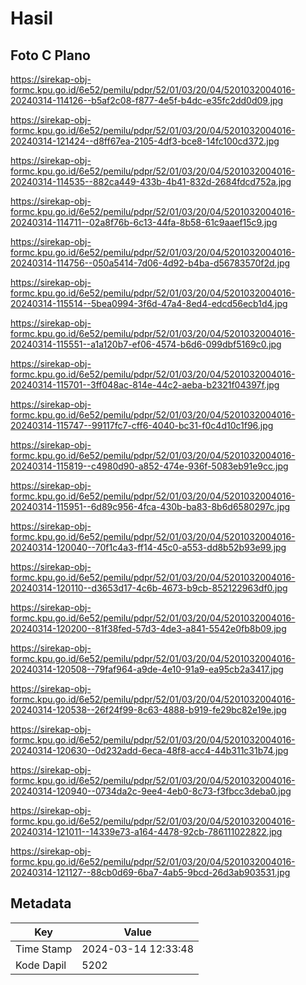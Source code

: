 # Hasil

## Foto C Plano

https://sirekap-obj-formc.kpu.go.id/6e52/pemilu/pdpr/52/01/03/20/04/5201032004016-20240314-114126--b5af2c08-f877-4e5f-b4dc-e35fc2dd0d09.jpg

https://sirekap-obj-formc.kpu.go.id/6e52/pemilu/pdpr/52/01/03/20/04/5201032004016-20240314-121424--d8ff67ea-2105-4df3-bce8-14fc100cd372.jpg

https://sirekap-obj-formc.kpu.go.id/6e52/pemilu/pdpr/52/01/03/20/04/5201032004016-20240314-114535--882ca449-433b-4b41-832d-2684fdcd752a.jpg

https://sirekap-obj-formc.kpu.go.id/6e52/pemilu/pdpr/52/01/03/20/04/5201032004016-20240314-114711--02a8f76b-6c13-44fa-8b58-61c9aaef15c9.jpg

https://sirekap-obj-formc.kpu.go.id/6e52/pemilu/pdpr/52/01/03/20/04/5201032004016-20240314-114756--050a5414-7d06-4d92-b4ba-d56783570f2d.jpg

https://sirekap-obj-formc.kpu.go.id/6e52/pemilu/pdpr/52/01/03/20/04/5201032004016-20240314-115514--5bea0994-3f6d-47a4-8ed4-edcd56ecb1d4.jpg

https://sirekap-obj-formc.kpu.go.id/6e52/pemilu/pdpr/52/01/03/20/04/5201032004016-20240314-115551--a1a120b7-ef06-4574-b6d6-099dbf5169c0.jpg

https://sirekap-obj-formc.kpu.go.id/6e52/pemilu/pdpr/52/01/03/20/04/5201032004016-20240314-115701--3ff048ac-814e-44c2-aeba-b2321f04397f.jpg

https://sirekap-obj-formc.kpu.go.id/6e52/pemilu/pdpr/52/01/03/20/04/5201032004016-20240314-115747--99117fc7-cff6-4040-bc31-f0c4d10c1f96.jpg

https://sirekap-obj-formc.kpu.go.id/6e52/pemilu/pdpr/52/01/03/20/04/5201032004016-20240314-115819--c4980d90-a852-474e-936f-5083eb91e9cc.jpg

https://sirekap-obj-formc.kpu.go.id/6e52/pemilu/pdpr/52/01/03/20/04/5201032004016-20240314-115951--6d89c956-4fca-430b-ba83-8b6d6580297c.jpg

https://sirekap-obj-formc.kpu.go.id/6e52/pemilu/pdpr/52/01/03/20/04/5201032004016-20240314-120040--70f1c4a3-ff14-45c0-a553-dd8b52b93e99.jpg

https://sirekap-obj-formc.kpu.go.id/6e52/pemilu/pdpr/52/01/03/20/04/5201032004016-20240314-120110--d3653d17-4c6b-4673-b9cb-852122963df0.jpg

https://sirekap-obj-formc.kpu.go.id/6e52/pemilu/pdpr/52/01/03/20/04/5201032004016-20240314-120200--81f38fed-57d3-4de3-a841-5542e0fb8b09.jpg

https://sirekap-obj-formc.kpu.go.id/6e52/pemilu/pdpr/52/01/03/20/04/5201032004016-20240314-120508--79faf964-a9de-4e10-91a9-ea95cb2a3417.jpg

https://sirekap-obj-formc.kpu.go.id/6e52/pemilu/pdpr/52/01/03/20/04/5201032004016-20240314-120538--26f24f99-8c63-4888-b919-fe29bc82e19e.jpg

https://sirekap-obj-formc.kpu.go.id/6e52/pemilu/pdpr/52/01/03/20/04/5201032004016-20240314-120630--0d232add-6eca-48f8-acc4-44b311c31b74.jpg

https://sirekap-obj-formc.kpu.go.id/6e52/pemilu/pdpr/52/01/03/20/04/5201032004016-20240314-120940--0734da2c-9ee4-4eb0-8c73-f3fbcc3deba0.jpg

https://sirekap-obj-formc.kpu.go.id/6e52/pemilu/pdpr/52/01/03/20/04/5201032004016-20240314-121011--14339e73-a164-4478-92cb-786111022822.jpg

https://sirekap-obj-formc.kpu.go.id/6e52/pemilu/pdpr/52/01/03/20/04/5201032004016-20240314-121127--88cb0d69-6ba7-4ab5-9bcd-26d3ab903531.jpg


## Metadata

| Key        | Value               |
| ---------- | ------------------- |
| Time Stamp | 2024-03-14 12:33:48 |
| Kode Dapil | 5202                |



